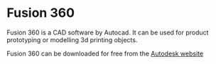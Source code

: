 # Fusion 360

Fusion 360 is a CAD software by Autocad. It can be used for product prototyping or modelling 3d printing objects.

Fusion 360 can be downloaded for free from the [Autodesk website](https://www.autodesk.com/products/fusion-360/overview)
